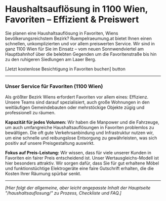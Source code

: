 # Haushaltsauflösung in 1100 Wien, Favoriten – Effizient & Preiswert

Sie planen eine Haushaltsauflösung in Favoriten, Wiens bevölkerungsreichstem Bezirk? Ruempelraeumung.at bietet Ihnen einen schnellen, unkomplizierten und vor allem preiswerten Service. Wir sind in ganz 1100 Wien für Sie im Einsatz – vom neuen Sonnwendviertel am Hauptbahnhof über die belebten Gegenden um die Favoritenstraße bis hin zu den ruhigeren Siedlungen am Laaer Berg.

[Jetzt kostenlose Besichtigung in Favoriten buchen] button

---

### Unser Service für Favoriten (1100 Wien)

Als größter Bezirk Wiens erfordert Favoriten vor allem eines: Effizienz. Unsere Teams sind darauf spezialisiert, auch große Wohnungen in den weitläufigen Gemeindebauten oder mehrstöckige Objekte zügig und professionell zu räumen.

**Kapazität für jedes Volumen:** Wir haben die Manpower und die Fahrzeuge, um auch umfangreiche Haushaltsauflösungen in Favoriten problemlos zu bewältigen. Die oft gute Verkehrsanbindung und Infrastruktur nutzen wir, um eine schnelle und reibungslose Entsorgung zu gewährleisten, was sich positiv auf unsere Preisgestaltung auswirkt.

**Fokus auf Preis-Leistung:** Wir wissen, dass für viele unserer Kunden in Favoriten ein fairer Preis entscheidend ist. Unser Wertausgleichs-Modell ist hier besonders attraktiv. Wir sorgen dafür, dass Sie für gut erhaltene Möbel und funktionstüchtige Elektrogeräte eine faire Gutschrift erhalten, die die Kosten Ihrer Räumung spürbar senkt.

---
*[Hier folgt der allgemeine, aber leicht angepasste Inhalt der Hauptseite "/haushaltsauflosung/" zu Prozess, Checkliste und FAQ.]*
